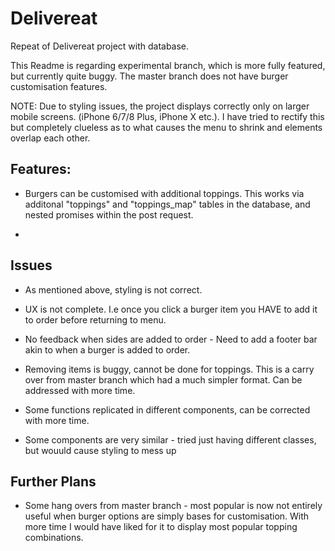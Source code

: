 # Delivereat

Repeat of Delivereat project with database.


This Readme is regarding experimental branch, which is more fully featured, but currently quite buggy. The master branch does not have burger customisation features.

NOTE: Due to styling issues, the project displays correctly only on larger mobile screens. (iPhone 6/7/8 Plus, iPhone X etc.). I have tried to rectify this but completely clueless as to what causes the menu to shrink and elements overlap each other.


## Features:

* Burgers can be customised with additional toppings. This works via additonal "toppings" and "toppings_map" tables in the database, and nested promises within the post request.

*
## Issues

* As mentioned above, styling is not correct.

* UX is not complete. I.e once you click a burger item you HAVE to add it to order before returning to menu.

* No feedback when sides are added to order - Need to add a footer bar akin to when a burger is added to order.

* Removing items is buggy, cannot be done for toppings. This is a carry over from master branch which had a much simpler format. Can be addressed with more time.

* Some functions replicated in different components, can be corrected with more time.

* Some components are very similar - tried just having different classes, but wouuld cause styling to mess up

## Further Plans

* Some hang overs from master branch - most popular is now not entirely useful when burger options are simply bases for customisation. With more time I would have liked for it to display most popular topping combinations.
